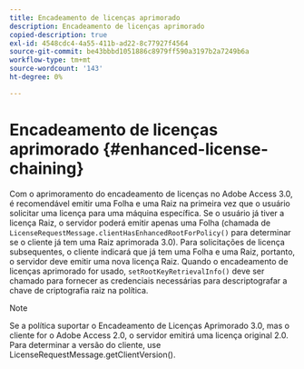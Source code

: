 ```yaml
---
title: Encadeamento de licenças aprimorado
description: Encadeamento de licenças aprimorado
copied-description: true
exl-id: 4548cdc4-4a55-411b-ad22-8c77927f4564
source-git-commit: be43bbbd1051886c8979ff590a3197b2a7249b6a
workflow-type: tm+mt
source-wordcount: '143'
ht-degree: 0%

---
```


# Encadeamento de licenças aprimorado {#enhanced-license-chaining}

Com o aprimoramento do encadeamento de licenças no Adobe Access 3.0, é recomendável emitir uma Folha e uma Raiz na primeira vez que o usuário solicitar uma licença para uma máquina específica. Se o usuário já tiver a licença Raiz, o servidor poderá emitir apenas uma Folha (chamada de `LicenseRequestMessage.clientHasEnhancedRootForPolicy()` para determinar se o cliente já tem uma Raiz aprimorada 3.0). Para solicitações de licença subsequentes, o cliente indicará que já tem uma Folha e uma Raiz, portanto, o servidor deve emitir uma nova licença Raiz. Quando o encadeamento de licenças aprimorado for usado, `setRootKeyRetrievalInfo()` deve ser chamado para fornecer as credenciais necessárias para descriptografar a chave de criptografia raiz na política.

>[!NOTE]
>
>Se a política suportar o Encadeamento de Licenças Aprimorado 3.0, mas o cliente for o Adobe Access 2.0, o servidor emitirá uma licença original 2.0. Para determinar a versão do cliente, use LicenseRequestMessage.getClientVersion().

